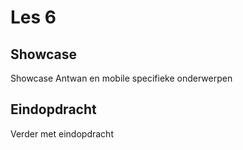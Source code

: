 # Les 6

## Showcase
Showcase Antwan en mobile specifieke onderwerpen

## Eindopdracht
Verder met eindopdracht